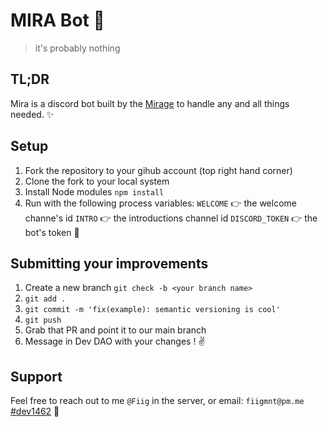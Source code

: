 # MIRA Bot 🤖
>it's probably nothing

## TL;DR

Mira is a discord bot built by the [Mirage](https://mirage.wtf) to handle any and all things needed.  ✨

## Setup

1. Fork the repository to your gihub account (top right hand corner)
2. Clone the fork to your local system
3. Install Node modules `npm install`
4. Run with the following process variables:
   `WELCOME` :point_right: the welcome channe's id
   `INTRO` :point_right: the introductions channel id
   `DISCORD_TOKEN` :point_right: the bot's token :mushroom:

## Submitting your improvements

1. Create a new branch `git check -b <your branch name>`
2. `git add .`
3. `git commit -m 'fix(example): semantic versioning is cool'`
4. `git push`
5. Grab that PR and point it to our main branch
6. Message in Dev DAO with your changes ! :v:

## Support

Feel free to reach out to me `@Fiig` in the server, or email: `fiigmnt@pm.me`  [#dev1462](https://twitter.com/fiigmnt) 🤙 